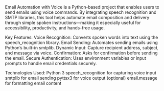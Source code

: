 Email Automation with Voice is a Python-based project that enables users to send emails using voice commands. By integrating speech recognition and SMTP libraries, this tool helps automate email composition and delivery through simple spoken instructions—making it especially useful for accessibility, productivity, and hands-free usage.

Key Features:
Voice Recognition: Converts spoken words into text using the speech_recognition library.
Email Sending: Automates sending emails using Python’s built-in smtplib.
Dynamic Input: Capture recipient address, subject, and message via voice.
Confirmation: Asks for confirmation before sending the email.
Secure Authentication: Uses environment variables or input prompts to handle email credentials securely.

Technologies Used:
Python 3
speech_recognition for capturing voice input
smtplib for email sending
pyttsx3 for voice output (optional)
email.message for formatting email content
